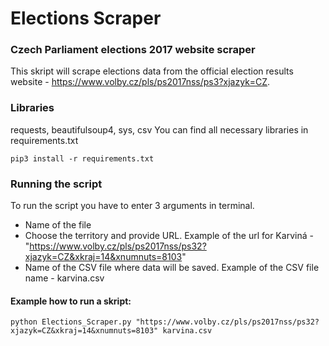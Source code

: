 # Elections Scraper
### Czech Parliament elections 2017 website scraper

This skript will scrape elections data from the official election results website - https://www.volby.cz/pls/ps2017nss/ps3?xjazyk=CZ.

### Libraries

requests, beautifulsoup4, sys, csv
You can find all necessary libraries in requirements.txt
```
pip3 install -r requirements.txt
```

### Running the script

To run the script you have to enter 3 arguments in terminal.
* Name of the file
* Choose the territory and provide URL.
    Example of the url for Karviná - "https://www.volby.cz/pls/ps2017nss/ps32?xjazyk=CZ&xkraj=14&xnumnuts=8103"
* Name of the CSV file where data will be saved.
    Example of the CSV file name - karvina.csv

#### Example how to run a skript:
```
python Elections_Scraper.py "https://www.volby.cz/pls/ps2017nss/ps32?xjazyk=CZ&xkraj=14&xnumnuts=8103" karvina.csv 
```










